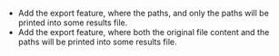 - Add the export feature, where the paths, and only the paths will be printed into some results file.
- Add the export feature, where both the original file content and the paths will be printed into some results file.